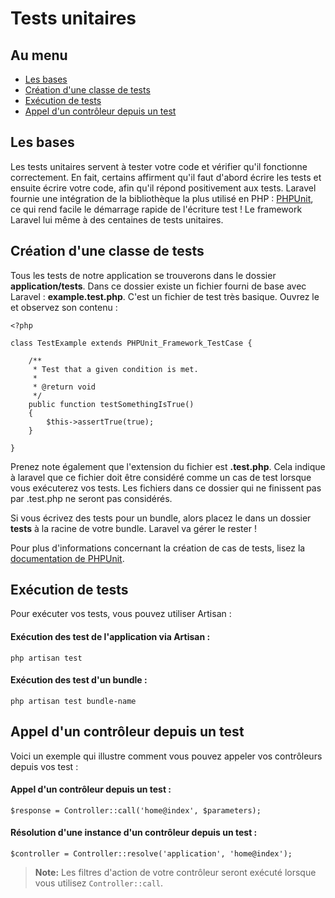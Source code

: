 # Tests unitaires

## Au menu

- [Les bases](#the-basics)
- [Création d'une classe de tests](#creating-test-classes)
- [Exécution de tests](#running-tests)
- [Appel d'un contrôleur depuis un test](#calling-controllers-from-tests)

<a name="the-basics"></a>
## Les bases

Les tests unitaires servent à tester votre code et vérifier qu'il fonctionne correctement. En fait, certains affirment qu'il faut d'abord écrire les tests et ensuite écrire votre code, afin qu'il répond positivement aux tests. Laravel fournie une intégration de la bibliothèque la plus utilisé en PHP : [PHPUnit](http://www.phpunit.de/manual/current/fr/), ce qui rend facile le démarrage rapide de l'écriture test ! Le framework Laravel lui même à des centaines de tests unitaires.

<a name="creating-test-classes"></a>
## Création d'une classe de tests

Tous les tests de notre application se trouverons dans le dossier **application/tests**. Dans ce dossier existe un fichier fourni de base avec Laravel : **example.test.php**. C'est un fichier de test très basique. Ouvrez le et observez son contenu :

	<?php

	class TestExample extends PHPUnit_Framework_TestCase {

		/**
		 * Test that a given condition is met.
		 *
		 * @return void
		 */
		public function testSomethingIsTrue()
		{
			$this->assertTrue(true);
		}

	}

Prenez note également que l'extension du fichier est **.test.php**. Cela indique à laravel que ce fichier doit être considéré comme un cas de test lorsque vous exécuterez vos tests. Les fichiers dans ce dossier qui ne finissent pas par .test.php ne seront pas considérés.

Si vous écrivez des tests pour un bundle, alors placez le dans un dossier **tests** à la racine de votre bundle. Laravel va gérer le rester !

Pour plus d'informations concernant la création de cas de tests, lisez la [documentation de PHPUnit](http://www.phpunit.de/manual/current/fr/).

<a name="running-tests"></a>
## Exécution de tests

Pour exécuter vos tests, vous pouvez utiliser Artisan :

#### Exécution des test de l'application via Artisan :

	php artisan test

#### Exécution des test d'un bundle :

	php artisan test bundle-name

<a name="#calling-controllers-from-tests"></a>
## Appel d'un contrôleur depuis un test

Voici un exemple qui illustre comment vous pouvez appeler vos contrôleurs depuis vos test :

#### Appel d'un contrôleur depuis un test :

	$response = Controller::call('home@index', $parameters);

#### Résolution d'une instance d'un contrôleur depuis un test :

	$controller = Controller::resolve('application', 'home@index');

> **Note:** Les filtres d'action de votre contrôleur seront exécuté lorsque vous utilisez `Controller::call`.
